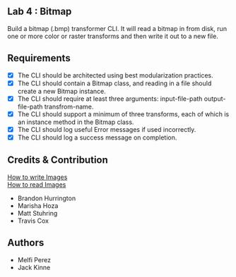 ## Lab 4 : Bitmap
Build a bitmap (.bmp) transformer CLI. It will read a bitmap in from disk, run one or more 
color or raster transforms and then write it out to a new file. 

## Requirements
- [x] The CLI should be architected using best modularization practices.  
- [x] The CLI should contain a Bitmap class, and reading in a file should create a new Bitmap instance.  
- [x] The CLI should require at least three arguments: input-file-path output-file-path transfrom-name.  
- [x] The CLI should support a minimum of three transforms, each of which is an instance method in the Bitmap class.  
- [x] The CLI should log useful Error messages if used incorrectly.  
- [x] The CLI should log a success message on completion.  

## Credits & Contribution
[How to write Images](https://blog.idrsolutions.com/2018/08/how-to-write-out-bmp-images-in-java/)  
[How to read Images](https://blog.idrsolutions.com/2017/03/how-to-read-bmp-images-in-java/)
* Brandon Hurrington
* Marisha Hoza
* Matt Stuhring
* Travis Cox


## Authors 
* Melfi Perez
* Jack Kinne

